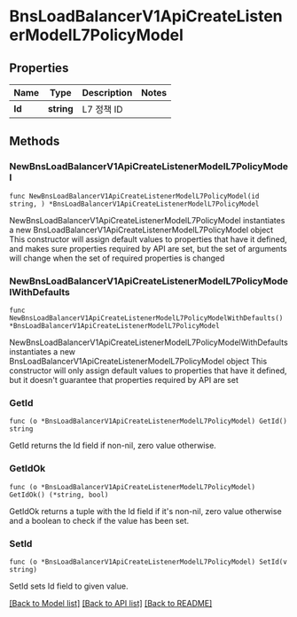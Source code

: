# BnsLoadBalancerV1ApiCreateListenerModelL7PolicyModel

## Properties

Name | Type | Description | Notes
------------ | ------------- | ------------- | -------------
**Id** | **string** | L7 정책 ID | 

## Methods

### NewBnsLoadBalancerV1ApiCreateListenerModelL7PolicyModel

`func NewBnsLoadBalancerV1ApiCreateListenerModelL7PolicyModel(id string, ) *BnsLoadBalancerV1ApiCreateListenerModelL7PolicyModel`

NewBnsLoadBalancerV1ApiCreateListenerModelL7PolicyModel instantiates a new BnsLoadBalancerV1ApiCreateListenerModelL7PolicyModel object
This constructor will assign default values to properties that have it defined,
and makes sure properties required by API are set, but the set of arguments
will change when the set of required properties is changed

### NewBnsLoadBalancerV1ApiCreateListenerModelL7PolicyModelWithDefaults

`func NewBnsLoadBalancerV1ApiCreateListenerModelL7PolicyModelWithDefaults() *BnsLoadBalancerV1ApiCreateListenerModelL7PolicyModel`

NewBnsLoadBalancerV1ApiCreateListenerModelL7PolicyModelWithDefaults instantiates a new BnsLoadBalancerV1ApiCreateListenerModelL7PolicyModel object
This constructor will only assign default values to properties that have it defined,
but it doesn't guarantee that properties required by API are set

### GetId

`func (o *BnsLoadBalancerV1ApiCreateListenerModelL7PolicyModel) GetId() string`

GetId returns the Id field if non-nil, zero value otherwise.

### GetIdOk

`func (o *BnsLoadBalancerV1ApiCreateListenerModelL7PolicyModel) GetIdOk() (*string, bool)`

GetIdOk returns a tuple with the Id field if it's non-nil, zero value otherwise
and a boolean to check if the value has been set.

### SetId

`func (o *BnsLoadBalancerV1ApiCreateListenerModelL7PolicyModel) SetId(v string)`

SetId sets Id field to given value.



[[Back to Model list]](../README.md#documentation-for-models) [[Back to API list]](../README.md#documentation-for-api-endpoints) [[Back to README]](../README.md)


